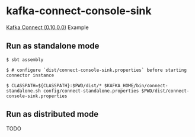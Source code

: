 # kafka-connect-console-sink

[Kafka Connect (0.10.0.0)](http://kafka.apache.org/documentation.html#connect) Example

## Run as standalone mode

```console
$ sbt assembly

$ # configure `dist/connect-console-sink.properties` before starting connector instance

$ CLASSPATH=${CLASSPATH}:$PWD/dist/* $KAFKA_HOME/bin/connect-standalone.sh config/connect-standalone.properties $PWD/dist/connect-console-sink.properties
```

## Run as distributed mode

TODO

